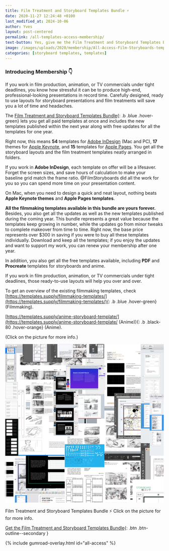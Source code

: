 ```yaml
---
title: Film Treatment and Storyboard Templates Bundle ⚡️
date: 2020-11-27 12:24:48 +0100
last_modified_at: 2024-10-06
author: Yves
layout: post-centered
permalink: /all-templates-access-membership/
text-button: Yes, give me the Film Treatment and Storyboard Templates Bundle!
image: /images/uploads/2020/membership/All-Access-Film-Storyboards-templates-overview_2x1_1200.png
categories: [storyboard templates, templates]
---
```

### Introducing Membership 👇
If you work in film production, animation, or TV commercials under tight deadlines, you know how stressful it can be to produce high-end, professional-looking presentations in record time. Carefully designed, ready to use layouts for storyboard presentations and film treatments will save you a lot of time and headaches.

The [Film Treatment and Storyboard Templates Bundle](https://gum.co/all-access){: .b .blue .hover-green} lets you get all paid templates at once and includes the new templates published within the next year along with free updates for all the templates for one year.

Right now, this means **54** templates for [Adobe InDesign](https://www.adobe.com/products/indesign.html) (Mac and PC), **17** themes for [Apple Keynote](https://www.apple.com/keynote/), and **15** templates for [Apple Pages](https://www.apple.com/pages/). You get all the storyboard layouts and the film treatment templates neatly arranged in folders.

If you work in **Adobe InDesign**, each template on offer will be a lifesaver. Forget the screen sizes, and save hours of calculation to make your baseline grid match the frame ratio. @FilmStoryboards did all the work for you so you can spend more time on your presentation content.

On Mac, when you need to design a quick and neat layout, nothing beats **Apple Keynote themes** and **Apple Pages templates**.

**All the filmmaking templates available in this bundle are yours forever.** Besides, you also get all the updates as well as the new templates published during the coming year. This bundle represents a great value because the templates keep growing in number, while the updates go from minor tweaks to complete makeover from time to time. Right now, the base price represents over $300 in saving if you were to buy all these templates individually. Download and keep all the templates; if you enjoy the updates and want to support my work, you can renew your membership after one year.

In addition, you also get all the free templates available, including **PDF** and **Procreate** templates for storyboards and anime.

If you work in film production, animation, or TV commercials under tight deadlines, those ready-to-use layouts will help you over and over.

To get an overview of the existing filmmaking templates, check [https://templates.supply/filmmaking-templates/](https://templates.supply/filmmaking-templates/){: .b .blue .hover-green} (Filmmaking).

[https://templates.supply/anime-storyboard-template/](https://templates.supply/anime-storyboard-template/ (Anime)){: .b .black-80 .hover-orange} (Anime).

<p class="tc f5 black-30 measure-wide lh-copy avenir">
(Click on the picture for more info.)
</p>

<a href="https://gum.co/all-access" class="no-underline pv2 grow db"><img class="w-100" src="/images/uploads/2020/membership/All-Access-Film-Storyboards-templates-overview_1200.png"></a>
<figcaption>Film Treatment and Storyboard Templates Bundle ⚡️ Click on the picture for for more info.</figcaption>


[Get the Film Treatment and Storyboard Templates Bundle](https://gum.co/all-access){: .btn .btn-outline--secondary }

{% include gumroad-overlay.html id="all-access" %}